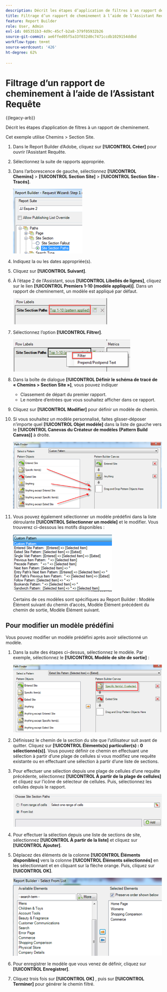 ```yaml
---
description: Décrit les étapes d’application de filtres à un rapport de cheminement.
title: Filtrage d’un rapport de cheminement à l’aide de l’Assistant Requête
feature: Report Builder
role: User, Admin
exl-id: 085351b3-4d9c-45cf-b2a8-379f05932b26
source-git-commit: ae6ffed05f5a33f032d0c7471ccdb1029154ddbd
workflow-type: tm+mt
source-wordcount: '426'
ht-degree: 62%

---
```


# Filtrage d’un rapport de cheminement à l’aide de l’Assistant Requête

{{legacy-arb}}

Décrit les étapes d’application de filtres à un rapport de cheminement.

Cet exemple utilise Chemins > Section Site.

1. Dans le Report Builder d’Adobe, cliquez sur **[!UICONTROL Créer]** pour ouvrir l’Assistant Requête.
1. Sélectionnez la suite de rapports appropriée.
1. Dans l’arborescence de gauche, sélectionnez **[!UICONTROL Chemins]** > **[!UICONTROL Section Site]** > **[!UICONTROL Section Site - Tracés]**.

   ![Capture d&#39;écran montrant les chemins de section du site sélectionnés.](assets/site_section_path_1.png)

1. Indiquez la ou les dates appropriée(s).

1. Cliquez sur **[!UICONTROL Suivant]**.

1. À l’étape 2 de l’Assistant, sous **[!UICONTROL Libellés de lignes]**, cliquez sur le lien **[!UICONTROL Premiers 1-10 (modèle appliqué)]**. Dans un rapport de cheminement, un modèle est appliqué par défaut.

   ![Capture d&#39;écran montrant le modèle de chemin par défaut.](assets/site_section_path_2.png)

1. Sélectionnez l’option **[!UICONTROL Filtrer]**.

   ![Capture d&#39;écran mettant en surbrillance l&#39;option Filtrer.](assets/filter_option.png)

1. Dans la boîte de dialogue **[!UICONTROL Définir le schéma de tracé de « Chemins > Section Site »]**, vous pouvez indiquer
   * Classement de départ du premier rapport.
   * Le nombre d’entrées que vous souhaitez afficher dans ce rapport.
1. Cliquez sur **[!UICONTROL Modifier]** pour définir un modèle de chemin.

1. Si vous souhaitez un modèle personnalisé, faites glisser-déposer n’importe quel **[!UICONTROL Objet modèle]** dans la liste de gauche vers le **[!UICONTROL Canevas du Créateur de modèles (Pattern Build Canvas)]** à droite.

   ![](assets/custom_pattern.png)

1. Vous pouvez également sélectionner un modèle prédéfini dans la liste déroulante **[!UICONTROL Sélectionner un modèle]** et le modifier. Vous trouverez ci-dessous les motifs disponibles :

   ![](assets/select_a_pattern.png)

   Certains de ces modèles sont spécifiques au Report Builder : Modèle Élément suivant du chemin d’accès, Modèle Élément précédent du chemin de sortie, Modèle Élément suivant.

## Pour modifier un modèle prédéfini

Vous pouvez modifier un modèle prédéfini après avoir sélectionné un modèle.

1. Dans la suite des étapes ci-dessus, sélectionnez le modèle. Par exemple, sélectionnez le **[!UICONTROL Modèle de site de sortie]** :

   ![Capture d&#39;écran mettant en surbrillance le modèle sélectionné.](assets/exited_site_pattern.png)

1. Définissez le chemin de la section du site que l’utilisateur suit avant de quitter. Cliquez sur **[!UICONTROL Éléments(s) particulier(s) : 0 sélectionné(s)]**. Vous pouvez définir ce chemin en effectuant une sélection à partir d’une plage de cellules si vous modifiez une requête existante ou en effectuant une sélection à partir d’une liste de sections.

1. Pour effectuer une sélection depuis une plage de cellules d’une requête précédente, sélectionnez **[!UICONTROL À partir de la plage de cellules]** et cliquez sur l’icône de sélecteur de cellules. Puis, sélectionnez les cellules depuis le rapport.

   ![Capture d&#39;écran montrant les options à sélectionner Dans une plage de cellules ou dans une liste.](assets/choose_site_section_paths.png)

1. Pour effectuer la sélection depuis une liste de sections de site, sélectionnez **[!UICONTROL À partir de la liste]** et cliquez sur **[!UICONTROL Ajouter]**.

1. Déplacez des éléments de la colonne **[!UICONTROL Éléments disponibles]** vers la colonne **[!UICONTROL Éléments sélectionnés]** en les sélectionnant et en cliquant sur la flèche orange. Puis, cliquez sur **[!UICONTROL OK]**.

   ![Capture d’écran montrant les éléments disponibles et les éléments sélectionnés.](assets/move_site_section_elements.png)

1. Pour enregistrer le modèle que vous venez de définir, cliquez sur **[!UICONTROL Enregistrer]**.

1. Cliquez trois fois sur **[!UICONTROL OK]** , puis sur **[!UICONTROL Terminer]** pour générer le chemin filtré.
